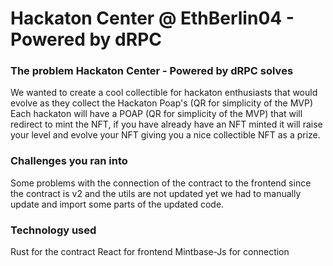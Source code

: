 # Hackaton Center @ EthBerlin04 - Powered by dRPC

### The problem Hackaton Center - Powered by dRPC solves

We wanted to create a cool collectible for hackaton enthusiasts that would evolve as they collect the Hackaton Poap's (QR for simplicity of the MVP) 
Each hackaton will have a POAP (QR for simplicity of the MVP) that will redirect to mint the NFT, if you have already have an NFT minted it will raise your level and evolve your NFT giving you a nice collectible NFT as a prize.

### Challenges you ran into
Some problems with the connection of the contract to the frontend since the contract is v2 and the utils are not updated yet we had to manually update and import some parts of the updated code.

### Technology used
Rust for the contract
React for frontend
Mintbase-Js for connection
